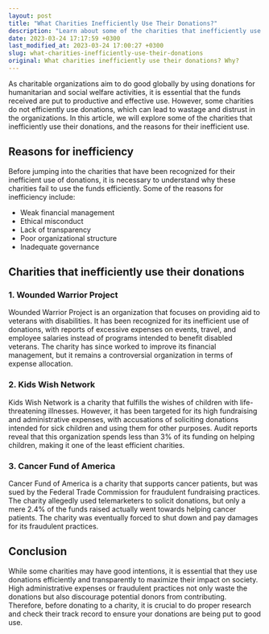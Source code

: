 ```yaml
---
layout: post
title: "What Charities Inefficiently Use Their Donations?"
description: "Learn about some of the charities that inefficiently use donations and the reasons for their inefficient use."
date: 2023-03-24 17:17:59 +0300
last_modified_at: 2023-03-24 17:00:27 +0300
slug: what-charities-inefficiently-use-their-donations
original: What charities inefficiently use their donations? Why?
---
```

As charitable organizations aim to do good globally by using donations for humanitarian and social welfare activities, it is essential that the funds received are put to productive and effective use. However, some charities do not efficiently use donations, which can lead to wastage and distrust in the organizations. In this article, we will explore some of the charities that inefficiently use their donations, and the reasons for their inefficient use.

## Reasons for inefficiency

Before jumping into the charities that have been recognized for their inefficient use of donations, it is necessary to understand why these charities fail to use the funds efficiently. Some of the reasons for inefficiency include:

* Weak financial management
* Ethical misconduct
* Lack of transparency
* Poor organizational structure
* Inadequate governance

## Charities that inefficiently use their donations

### 1\. Wounded Warrior Project

Wounded Warrior Project is an organization that focuses on providing aid to veterans with disabilities. It has been recognized for its inefficient use of donations, with reports of excessive expenses on events, travel, and employee salaries instead of programs intended to benefit disabled veterans. The charity has since worked to improve its financial management, but it remains a controversial organization in terms of expense allocation.

### 2\. Kids Wish Network

Kids Wish Network is a charity that fulfills the wishes of children with life-threatening illnesses. However, it has been targeted for its high fundraising and administrative expenses, with accusations of soliciting donations intended for sick children and using them for other purposes. Audit reports reveal that this organization spends less than 3% of its funding on helping children, making it one of the least efficient charities.

### 3\. Cancer Fund of America

Cancer Fund of America is a charity that supports cancer patients, but was sued by the Federal Trade Commission for fraudulent fundraising practices. The charity allegedly used telemarketers to solicit donations, but only a mere 2.4% of the funds raised actually went towards helping cancer patients. The charity was eventually forced to shut down and pay damages for its fraudulent practices.

## Conclusion

While some charities may have good intentions, it is essential that they use donations efficiently and transparently to maximize their impact on society. High administrative expenses or fraudulent practices not only waste the donations but also discourage potential donors from contributing. Therefore, before donating to a charity, it is crucial to do proper research and check their track record to ensure your donations are being put to good use.